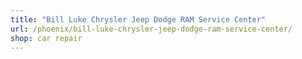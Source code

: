 ```yaml
---
title: "Bill Luke Chrysler Jeep Dodge RAM Service Center"
url: /phoenix/bill-luke-chrysler-jeep-dodge-ram-service-center/
shop: car repair
---
```

